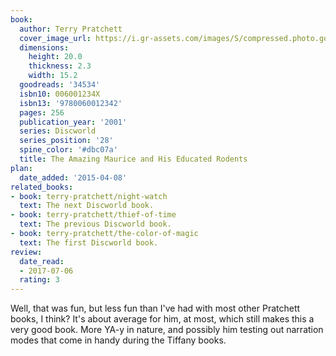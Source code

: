 ```yaml
---
book:
  author: Terry Pratchett
  cover_image_url: https://i.gr-assets.com/images/S/compressed.photo.goodreads.com/books/1168566225l/34534.jpg
  dimensions:
    height: 20.0
    thickness: 2.3
    width: 15.2
  goodreads: '34534'
  isbn10: 006001234X
  isbn13: '9780060012342'
  pages: 256
  publication_year: '2001'
  series: Discworld
  series_position: '28'
  spine_color: '#dbc07a'
  title: The Amazing Maurice and His Educated Rodents
plan:
  date_added: '2015-04-08'
related_books:
- book: terry-pratchett/night-watch
  text: The next Discworld book.
- book: terry-pratchett/thief-of-time
  text: The previous Discworld book.
- book: terry-pratchett/the-color-of-magic
  text: The first Discworld book.
review:
  date_read:
  - 2017-07-06
  rating: 3
---
```


Well, that was fun, but less fun than I've had with most other Pratchett books, I think? It's about average for him, at
most, which still makes this a very good book. More YA-y in nature, and possibly him testing out narration modes that
come in handy during the Tiffany books.
